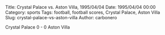 Title: Crystal Palace vs. Aston Villa, 1995/04/04
Date: 1995/04/04 00:00
Category: sports
Tags: football, football scores, Crystal Palace, Aston Villa
Slug: crystal-palace-vs-aston-villa
Author: carbonero


Crystal Palace 0 - 0 Aston Villa
